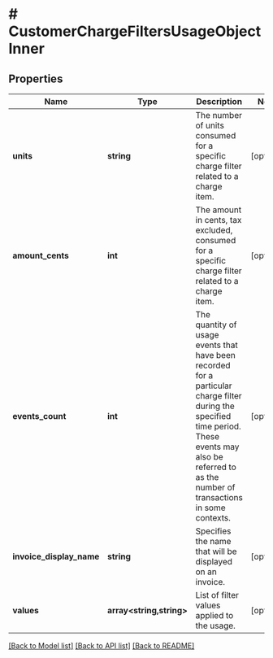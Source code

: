 # # CustomerChargeFiltersUsageObjectInner

## Properties

Name | Type | Description | Notes
------------ | ------------- | ------------- | -------------
**units** | **string** | The number of units consumed for a specific charge filter related to a charge item. | [optional]
**amount_cents** | **int** | The amount in cents, tax excluded, consumed for a specific charge filter related to a charge item. | [optional]
**events_count** | **int** | The quantity of usage events that have been recorded for a particular charge filter during the specified time period. These events may also be referred to as the number of transactions in some contexts. | [optional]
**invoice_display_name** | **string** | Specifies the name that will be displayed on an invoice. | [optional]
**values** | **array<string,string>** | List of filter values applied to the usage. | [optional]

[[Back to Model list]](../../README.md#models) [[Back to API list]](../../README.md#endpoints) [[Back to README]](../../README.md)
